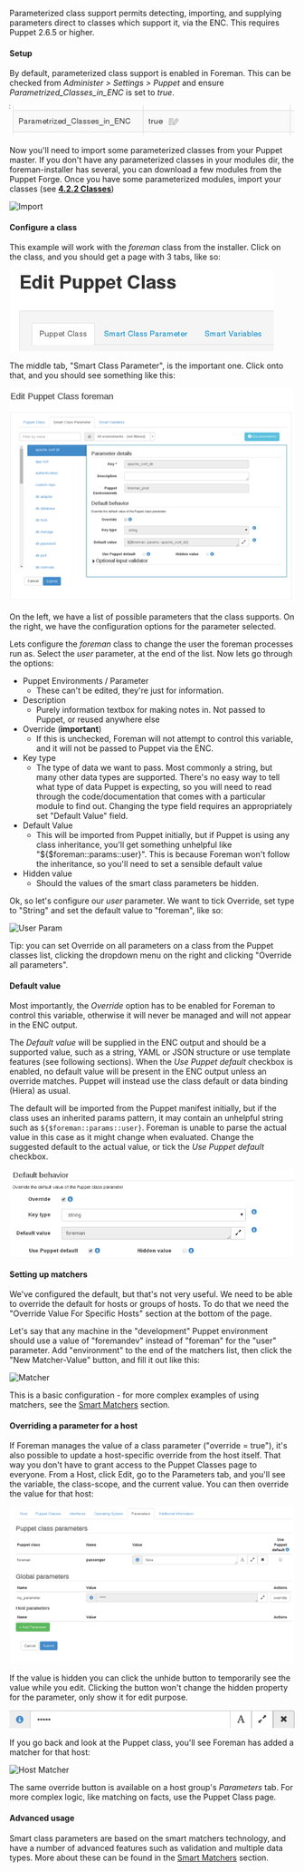 
Parameterized class support permits detecting, importing, and supplying parameters direct to classes which support it, via the ENC.  This requires Puppet 2.6.5 or higher.

#### Setup

By default, parameterized class support is enabled in Foreman.  This can be checked from *Administer > Settings > Puppet* and ensure *Parametrized_Classes_in_ENC* is set to *true*.

![Settings](/static/images/screenshots/param_classes/settings.png)

Now you'll need to import some parameterized classes from your Puppet master.
If you don't have any parameterized classes in your modules dir, the
foreman-installer has several, you can download a few modules from the Puppet
Forge. Once you have some parameterized modules, import your classes (see
[**4.2.2 Classes**](manuals/{{page.version}}/index.html#4.2.2Classes))

![Import](/static/images/screenshots/param_classes_110/import.png)

#### Configure a class

This example will work with the *foreman* class from the installer. Click on the class, and you should get a page with 3 tabs, like so:

![3 Tabs](/static/images/screenshots/param_classes/3tabs.png)

The middle tab, "Smart Class Parameter", is the important one. Click onto that, and you should see something like this:

![Edit](/static/images/screenshots/param_classes_110/edit.png)

On the left, we have a list of possible parameters that the class supports. On the right, we have the configuration options for the parameter selected.

Lets configure the *foreman* class to change the user the foreman processes run as. Select the *user* parameter, at the end of the list. Now lets go through the options:

* Puppet Environments / Parameter
   * These can't be edited, they're just for information.
* Description
   * Purely information textbox for making notes in. Not passed to Puppet, or reused anywhere else
* Override (**important**)
   * If this is unchecked, Foreman will not attempt to control this variable, and it will not be passed to Puppet via the ENC.
* Key type
   * The type of data we want to pass. Most commonly a string, but many other data types are supported. There's no easy way to tell what type of data Puppet is expecting, so you will need to read through the code/documentation that comes with a particular module to find out. Changing the type field requires an appropriately set "Default Value" field.
* Default Value
   * This will be imported from Puppet initially, but if Puppet is using any class inheritance, you'll get something unhelpful like "${$foreman::params::user}". This is because Foreman won't follow the inheritance, so you'll need to set a sensible default value
* Hidden value
   * Should the values of the smart class parameters be hidden.

Ok, so let's configure our *user* parameter. We want to tick Override, set type to "String" and set the default value to "foreman", like so:

![User Param](/static/images/screenshots/param_classes_110/user_param.png)

<div class="alert alert-info">Tip: you can set Override on all parameters on a class from the Puppet classes list, clicking the dropdown menu on the right and clicking "Override all parameters".</div>

#### Default value

Most importantly, the *Override* option has to be enabled for Foreman to control this variable, otherwise it will never be managed and will not appear in the ENC output.

The *Default value* will be supplied in the ENC output and should be a supported value, such as a string, YAML or JSON structure or use template features (see following sections).  When the *Use Puppet default* checkbox is enabled, no default value will be present in the ENC output unless an override matches.  Puppet will instead use the class default or data binding (Hiera) as usual.

The default will be imported from the Puppet manifest initially, but if the class uses an inherited params pattern, it may contain an unhelpful string such as `${$foreman::params::user}`.  Foreman is unable to parse the actual value in this case as it might change when evaluated.  Change the suggested default to the actual value, or tick the *Use Puppet default* checkbox.

![Use puppet default](/static/images/screenshots/param_classes_110/use_puppet_default.png)

#### Setting up matchers

We've configured the default, but that's not very useful. We need to be able to override the default for hosts or groups of hosts. To do that we need the "Override Value For Specific Hosts" section at the bottom of the page.

Let's say that any machine in the "development" Puppet environment should use a value of "foremandev" instead of "foreman" for the "user" parameter. Add "environment" to the end of the matchers list, then click the "New Matcher-Value" button, and fill it out like this:

![Matcher](/static/images/screenshots/param_classes_110/matcher.png)

This is a basic configuration - for more complex examples of using matchers,
see the [Smart Matchers](manuals/{{page.version}}/index.html#4.2.6SmartMatchers) section.

#### Overriding a parameter for a host

If Foreman manages the value of a class parameter ("override = true"), it's also possible to update a host-specific override from the host itself. That way you don't have to grant access to the Puppet Classes page to everyone. From a Host, click Edit, go to the Parameters tab, and you'll see the variable, the class-scope, and the current value. You can then override the value for that host:

![Host Edit](/static/images/screenshots/param_classes_110/hostedit.png)

If the value is hidden you can click the unhide button to temporarily see the value while you edit. Clicking the button won't change the hidden property for the parameter, only show it for edit purpose.

![Hide button](/static/images/screenshots/param_classes_110/hide_button.png)

If you go back and look at the Puppet class, you'll see Foreman has added a matcher for that host:

![Host Matcher](/static/images/screenshots/param_classes_110/hostmatch.png)

The same override button is available on a host group's *Parameters* tab.  For more complex logic, like matching on facts, use the Puppet Class page.

#### Advanced usage

Smart class parameters are based on the smart matchers technology, and have a number of advanced features such as validation and multiple data types. More about these can be found in the [Smart Matchers](manuals/{{page.version}}/index.html#4.2.6SmartMatchers) section.
